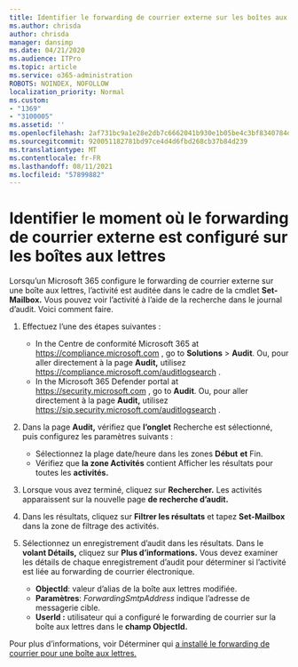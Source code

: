```yaml
---
title: Identifier le forwarding de courrier externe sur les boîtes aux lettres dans les journaux d’audit
ms.author: chrisda
author: chrisda
manager: dansimp
ms.date: 04/21/2020
ms.audience: ITPro
ms.topic: article
ms.service: o365-administration
ROBOTS: NOINDEX, NOFOLLOW
localization_priority: Normal
ms.custom:
- "1369"
- "3100005"
ms.assetid: ''
ms.openlocfilehash: 2af731bc9a1e28e2db7c6662041b930e1b05be4c3bf8340784d9ab87101c44af
ms.sourcegitcommit: 920051182781bd97ce4d4d6fbd268cb37b84d239
ms.translationtype: MT
ms.contentlocale: fr-FR
ms.lasthandoff: 08/11/2021
ms.locfileid: "57899882"
---
```

# <a name="identify-when-external-email-forwarding-is-configured-on-mailboxes"></a>Identifier le moment où le forwarding de courrier externe est configuré sur les boîtes aux lettres

Lorsqu’un Microsoft 365 configure le forwarding de courrier externe sur une boîte aux lettres, l’activité est auditée dans le cadre de la cmdlet **Set-Mailbox.** Vous pouvez voir l’activité à l’aide de la recherche dans le journal d’audit. Voici comment faire.

1. Effectuez l’une des étapes suivantes :
   - In the Centre de conformité Microsoft 365 at <https://compliance.microsoft.com> , go to **Solutions** \> **Audit**. Ou, pour aller directement à la page **Audit,** utilisez <https://compliance.microsoft.com/auditlogsearch> .
   - In the Microsoft 365 Defender portal at <https://security.microsoft.com> , go to **Audit**. Ou, pour aller directement à la page **Audit,** utilisez <https://sip.security.microsoft.com/auditlogsearch> .

2. Dans la page **Audit,** vérifiez que **l’onglet** Recherche est sélectionné, puis configurez les paramètres suivants :
   - Sélectionnez la plage date/heure dans les zones **Début** **et** Fin.
   - Vérifiez que **la zone Activités** contient Afficher les résultats pour toutes les **activités.**

3. Lorsque vous avez terminé, cliquez sur **Rechercher.** Les activités apparaissent sur la nouvelle page **de recherche d’audit.**

4. Dans les résultats, cliquez sur **Filtrer les résultats** et tapez **Set-Mailbox** dans la zone de filtrage des activités.

5. Sélectionnez un enregistrement d’audit dans les résultats. Dans le **volant Détails,** cliquez sur **Plus d’informations.** Vous devez examiner les détails de chaque enregistrement d’audit pour déterminer si l’activité est liée au forwarding de courrier électronique.

   - **ObjectId**: valeur d’alias de la boîte aux lettres modifiée.
   - **Paramètres**: _ForwardingSmtpAddress_ indique l’adresse de messagerie cible.
   - **UserId :** utilisateur qui a configuré le forwarding de courrier sur la boîte aux lettres dans le **champ ObjectId.**

Pour plus d’informations, voir Déterminer qui [a installé le forwarding de courrier pour une boîte aux lettres.](https://docs.microsoft.com/microsoft-365/compliance/auditing-troubleshooting-scenarios#determine-who-set-up-email-forwarding-for-a-mailbox)
